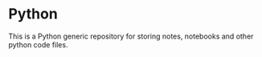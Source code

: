 # Python
This is a Python generic repository for storing notes, notebooks and other python code files.
